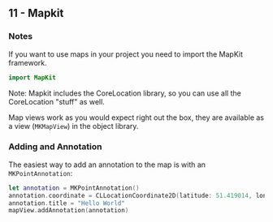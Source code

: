 ## 11 - Mapkit
### Notes

If you want to use maps in your project you need to import the MapKit framework. 

```swift
import MapKit 
```

Note: Mapkit includes the CoreLocation library, so you can use all the CoreLocation "stuff" as well. 

Map views work as you would expect right out the box, they are available as a view (`MKMapView`) in the object library. 

### Adding and Annotation 

The easiest way to add an annotation to the map is with an `MKPointAnnotation`:

```swift 
let annotation = MKPointAnnotation()
annotation.coordinate = CLLocationCoordinate2D(latitude: 51.419014, longitude: -0.610961)
annotation.title = "Hello World"
mapView.addAnnotation(annotation)
```

